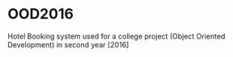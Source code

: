 # OOD2016
Hotel Booking system used for a college project (Object Oriented Development) in second year [2016]
